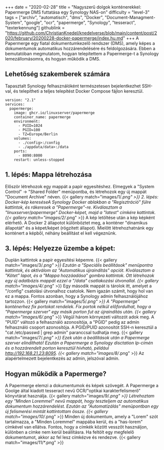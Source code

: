 +++
date = "2020-02-28"
title = "Nagyszerű dolgok konténerekkel: Papermerge DMS futtatása egy Synology NAS-on"
difficulty = "level-3"
tags = ["archiv", "automatisch", "dms", "Docker", "Document-Managment-System", "google", "ocr", "papermerge", "Synology", "tesseract", "texterkennung"]
githublink = "https://github.com/ChristianKnedel/knedelverse/blob/main/content/post/2020/february/20200228-docker-papermerge/index.hu.md"
+++
A Papermerge egy fiatal dokumentumkezelő rendszer (DMS), amely képes a dokumentumok automatikus hozzárendelésére és feldolgozására. Ebben a bemutatóban megmutatom, hogyan telepítettem a Papermerge-t a Synology lemezállomásomra, és hogyan működik a DMS.
## Lehetőség szakemberek számára
Tapasztalt Synology felhasználóként természetesen bejelentkezhet SSH-val, és telepítheti a teljes telepítést Docker Compose fájlon keresztül.
```
version: "2.1"
services:
  papermerge:
    image: ghcr.io/linuxserver/papermerge
    container_name: papermerge
    environment:
      - PUID=1024
      - PGID=100
      - TZ=Europe/Berlin
    volumes:
      - ./config>:/config
      - ./appdata/data>:/data
    ports:
      - 8090:8000
    restart: unless-stopped

```

## 1. lépés: Mappa létrehozása
Először létrehozok egy mappát a papír egyesítéshez. Elmegyek a "System Control" -> "Shared Folder" menüpontba, és létrehozok egy új mappát "Document Archive" néven.
{{< gallery match="images/1/*.png" >}}
2. lépés: Docker-kép kereséseA Synology Docker ablakban a "Regisztráció" fülre kattintok, és rákeresek a "Papermerge"-re. Kiválasztom a "linuxserver/papermerge" Docker-képet, majd a "latest" címkére kattintok.
{{< gallery match="images/2/*.png" >}}
A kép letöltése után a kép képként elérhető. A Docker 2 állapotot különböztet meg, a konténer "dinamikus állapotát" és a képet/képet (rögzített állapot). Mielőtt létrehozhatnánk egy konténert a képből, néhány beállítást el kell végeznünk.
## 3. lépés: Helyezze üzembe a képet:
Duplán kattintok a papír egyesítési képemre.
{{< gallery match="images/3/*.png" >}}
Ezután a "Speciális beállítások" menüpontra kattintok, és aktiválom az "Automatikus újraindítás" opciót. Kiválasztom a "Kötet" lapot, és a "Mappa hozzáadása" gombra kattintok. Ott létrehozok egy új adatbázis mappát ezzel a "/data" csatlakozási útvonallal.
{{< gallery match="images/4/*.png" >}}
Egy második mappát is tárolok itt, amelyet a "/config" csatolási útvonalhoz csatolok. Nem igazán számít, hogy hol van ez a mappa. Fontos azonban, hogy a Synology admin felhasználójához tartozzon.
{{< gallery match="images/5/*.png" >}}
A "Papermerge" konténerhez fix portokat rendelek. Fix portok nélkül előfordulhat, hogy a "Papermerge szerver" egy másik porton fut az újraindítás után.
{{< gallery match="images/6/*.png" >}}
Végül három környezeti változót adok meg. A "PUID" változó a felhasználó azonosítója, a "PGID" pedig az admin felhasználó csoport azonosítója. A PGID/PUID azonosítót SSH-n keresztül a "cat /etc/passwd | grep admin" paranccsal tudhatja meg.
{{< gallery match="images/7/*.png" >}}
Ezek után a beállítások után a Papermerge szerver elindítható! Ezután a Papermerge a Synology disctation Ip-címén és a hozzárendelt porton keresztül hívható, például http://192.168.21.23:8095.
{{< gallery match="images/8/*.png" >}}
Az alapértelmezett bejelentkezés az admin, jelszóval admin.
## Hogyan működik a Papermerge?
A Papermerge elemzi a dokumentumok és képek szövegét. A Papermerge a Goolge által kiadott tesseract nevű OCR/"optikai karakterfelismerő" könyvtárat használja.
{{< gallery match="images/9/*.png" >}}
Létrehoztam egy "Minden Loremmel" nevű mappát, hogy teszteljem az automatikus dokumentum hozzárendelést. Ezután az "Automatizálás" menüpontban egy új felismerési mintát kattintottam össze.
{{< gallery match="images/10/*.png" >}}
Minden új dokumentum, amely a "Lorem" szót tartalmazza, a "Minden Loremmel" mappába kerül, és a "has-lorem" címkével van ellátva. Fontos, hogy a címkék között vesszőt használjon, különben a címke nem kerül beállításra. Ha feltölt egy megfelelő dokumentumot, akkor az fel lesz címkézve és rendezve.
{{< gallery match="images/11/*.png" >}}